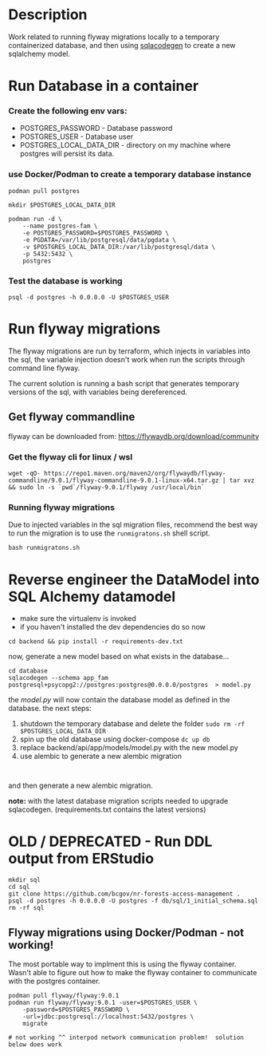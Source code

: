 # Description

Work related to running flyway migrations locally to a temporary containerized
database, and then using [sqlacodegen](https://pypi.org/project/sqlacodegen/) to
create a new sqlalchemy model.

# Run Database in a container

### Create the following env vars:

* POSTGRES_PASSWORD - Database password
* POSTGRES_USER  - Database user
* POSTGRES_LOCAL_DATA_DIR - directory on my machine where postgres will persist its
    data.

### use Docker/Podman to create a temporary database instance
```
podman pull postgres

mkdir $POSTGRES_LOCAL_DATA_DIR

podman run -d \
    --name postgres-fam \
    -e POSTGRES_PASSWORD=$POSTGRES_PASSWORD \
    -e PGDATA=/var/lib/postgresql/data/pgdata \
    -v $POSTGRES_LOCAL_DATA_DIR:/var/lib/postgresql/data \
    -p 5432:5432 \
    postgres

```
### Test the database is working

`psql -d postgres -h 0.0.0.0 -U $POSTGRES_USER`

# Run flyway migrations

The flyway migrations are run by terraform, which injects in variables into the
sql, the variable injection doesn't work when run the scripts through command
line flyway.

The current solution is running a bash script that generates temporary versions
of the sql, with variables being dereferenced.

## Get flyway commandline

flyway can be downloaded from: https://flywaydb.org/download/community


### Get the flyway cli for linux / wsl

```
wget -qO- https://repo1.maven.org/maven2/org/flywaydb/flyway-commandline/9.0.1/flyway-commandline-9.0.1-linux-x64.tar.gz | tar xvz && sudo ln -s `pwd`/flyway-9.0.1/flyway /usr/local/bin`
```

### Running flyway migrations

Due to injected variables in the sql migration files, recommend the best way to
run the migration is to use the `runmigratons.sh` shell script.

`bash runmigratons.sh`

# Reverse engineer the DataModel into SQL Alchemy datamodel

* make sure the virtualenv is invoked
* if you haven't installed the dev dependencies do so now

`cd backend && pip install -r requirements-dev.txt`

now, generate a new model based on what exists in the database...

```
cd database
sqlacodegen --schema app_fam postgresql+psycopg2://postgres:postgres@0.0.0.0/postgres  > model.py
```

the *model.py* will now contain the database model as defined in the database.
the next steps:

1. shutdown the temporary database and delete the folder
    `sudo rm -rf $POSTGRES_LOCAL_DATA_DIR`
1. spin up the old database using docker-compose
    `dc up db`
1. replace  backend/api/app/models/model.py with the new model.py
1. use alembic to generate a new alembic migration
    ```


    ```

and then generate a new alembic migration.



**note:** with the latest database migration scripts needed to upgrade
sqlacodegen.  (requirements.txt contains the latest versions)






# OLD / DEPRECATED - Run DDL output from ERStudio

```
mkdir sql
cd sql
git clone https://github.com/bcgov/nr-forests-access-management .
psql -d postgres -h 0.0.0.0 -U postgres -f db/sql/1_initial_schema.sql
rm -rf sql
```



## Flyway migrations using Docker/Podman - not working!

The most portable way to implment this is using the flyway container.  Wasn't
able to figure out how to make the flyway container to communicate with the
postgres container.

```
podman pull flyway/flyway:9.0.1
podman run flyway/flyway:9.0.1 -user=$POSTGRES_USER \
    -password=$POSTGRES_PASSWORD \
    -url=jdbc:postgresql://localhost:5432/postgres \
    migrate

# not working ^^ interpod network communication problem!  solution below does work